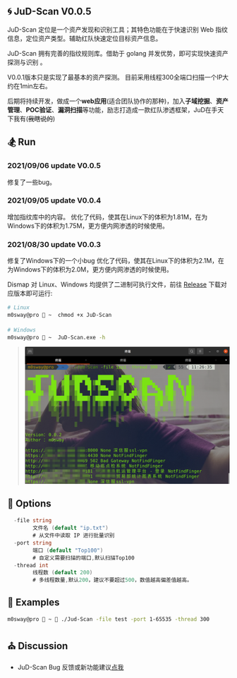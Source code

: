 ## 🌀 JuD-Scan  V0.0.5

JuD-Scan 定位是一个资产发现和识别工具；其特色功能在于快速识别 Web 指纹信息，定位资产类型。辅助红队快速定位目标资产信息。

JuD-Scan 拥有完善的指纹规则库。借助于 golang 并发优势，即可实现快速资产探测与识别 。

V0.0.1版本只是实现了最基本的资产探测。
目前采用线程300全端口扫描一个IP大约在1min左右。

后期将持续开发，做成一个**web应用**(适合团队协作的那种)，加入**子域挖掘**、**资产管理**、**POC验证**、**漏洞扫描**等功能，励志打造成一款红队渗透框架，JuD在手天下我有(~~我瞎说的~~)

## 🏂 Run

### 2021/09/06 update V0.0.5
修复了一些bug。

### 2021/09/05 update V0.0.4
增加指纹库中的内容。
优化了代码，使其在Linux下的体积为1.81M，在为Windows下的体积为1.75M，更方便内网渗透的时候使用。

### 2021/08/30 update V0.0.3
修复了Windows下的一个小bug
优化了代码，使其在Linux下的体积为2.1M，在为Windows下的体积为2.0M，更方便内网渗透的时候使用。

Dismap 对 Linux、Windows 均提供了二进制可执行文件，前往 [Release](https://github.com/m0sway/JuD-Scan/releases) 下载对应版本即可运行:
```Bash
# Linux
m0sway@pro  ~  chmod +x JuD-Scan

# Windows
m0sway@pro  ~  JuD-Scan.exe -h
```
>  ![image-20210827101531777](1.jpg)



## 🎡 Options
```go
  -file string
    	文件名 (default "ip.txt")
    	# 从文件中读取 IP 进行批量识别
  -port string
    	端口 (default "Top100")
    	# 自定义需要扫描的端口,默认扫描Top100
  -thread int
    	线程数 (default 200)
   		# 多线程数量,默认200，建议不要超过500，数值越高偏差值越高。
```

## 🎨 Examples
```Bash
m0sway@pro  ~  ./Jud-Scan -file test -port 1-65535 -thread 300
```

## ⛪ Discussion
* JuD-Scan Bug 反馈或新功能建议[点我](https://github.com/m0sway/JuD-Scan/issues) 

